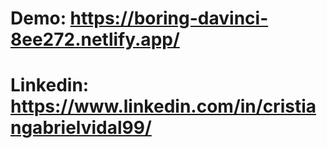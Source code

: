 # Demo: https://boring-davinci-8ee272.netlify.app/
# Linkedin: https://www.linkedin.com/in/cristiangabrielvidal99/


